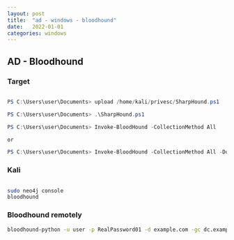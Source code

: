 ```yaml
---
layout: post
title:  "ad - windows - bloodhound"
date:   2022-01-01
categories: windows
---
```



## AD - Bloodhound


### Target


```powershell

PS C:\Users\user\Documents> upload /home/kali/privesc/SharpHound.ps1

PS C:\Users\user\Documents> .\SharpHound.ps1

PS C:\Users\user\Documents> Invoke-BloodHound -CollectionMethod All

or 

PS C:\Users\user\Documents> Invoke-BloodHound -CollectionMethod All -Domain DC0.EXAMPLE.LOCAL -ZipFilename dc.zip

```

### Kali


```bash

sudo neo4j console
bloodhound
```

### Bloodhound remotely

```bash
bloodhound-python -u user -p RealPassword01 -d example.com -gc dc.example.com -c all -ns 10.10.10.10
```